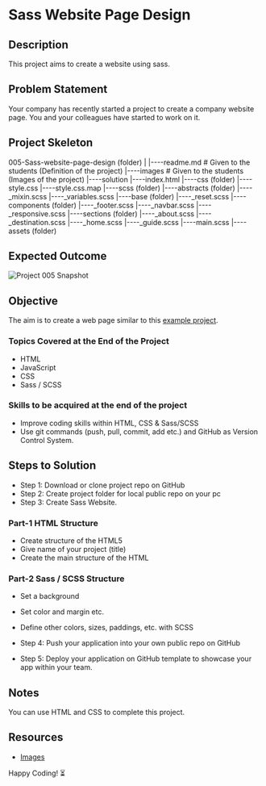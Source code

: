 # Sass Website Page Design

## Description
This project aims to create a website using sass.

## Problem Statement
Your company has recently started a project to create a company website page. You and your colleagues have started to work on it.

## Project Skeleton 
005-Sass-website-page-design (folder)
|
|----readme.md # Given to the students (Definition of the project)
|----images # Given to the students (Images of the project)
|----solution
|----index.html
|----css (folder)
|----style.css
|----style.css.map
|----scss (folder)
|----abstracts (folder)
|----_mixin.scss
|----_variables.scss
|----base (folder)
|----_reset.scss
|----components (folder)
|----_footer.scss
|----_navbar.scss
|----_responsive.scss
|----sections (folder)
|----_about.scss
|----_destination.scss
|----_home.scss
|----_guide.scss
|----main.scss
|----assets (folder)


## Expected Outcome
![Project 005 Snapshot](Sass.gif)

## Objective
The aim is to create a web page similar to this [example project](https://scss-projects.vercel.app/).

### Topics Covered at the End of the Project
- HTML 
- JavaScript
- CSS
- Sass / SCSS

### Skills to be acquired at the end of the project
- Improve coding skills within HTML, CSS & Sass/SCSS
- Use git commands (push, pull, commit, add etc.) and GitHub as Version Control System.

## Steps to Solution
- Step 1: Download or clone project repo on GitHub 
- Step 2: Create project folder for local public repo on your pc
- Step 3: Create Sass Website.

### Part-1 HTML Structure
- Create structure of the HTML5
- Give name of your project (title)
- Create the main structure of the HTML

### Part-2 Sass / SCSS Structure
- Set a background
- Set color and margin etc.
- Define other colors, sizes, paddings, etc. with SCSS

- Step 4: Push your application into your own public repo on GitHub
- Step 5: Deploy your application on GitHub template to showcase your app within your team.

## Notes
You can use HTML and CSS to complete this project.

## Resources
- [Images](./assets)

Happy Coding! :hourglass_flowing_sand:
